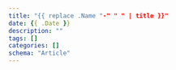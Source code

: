 ```yaml
---
title: "{{ replace .Name "-" " " | title }}"
date: {{ .Date }}
description: ""
tags: []
categories: []
schema: "Article"
---
```

